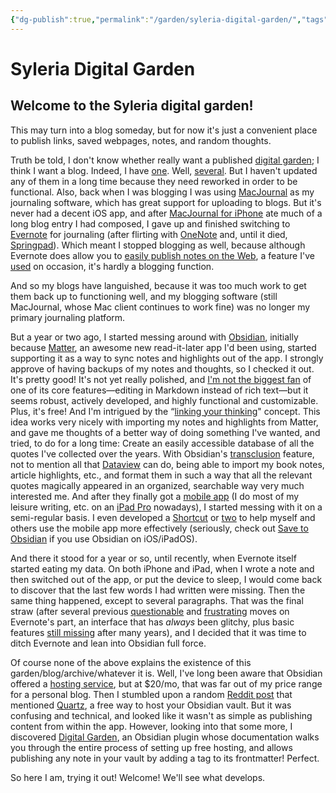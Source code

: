 ```yaml
---
{"dg-publish":true,"permalink":"/garden/syleria-digital-garden/","tags":["admin","gardenEntry"],"dgHomeLink":true,"dgPassFrontmatter":false}
---
```


# Syleria Digital Garden

## Welcome to the Syleria digital garden!
This may turn into a blog someday, but for now it's just a convenient place to publish links, saved webpages, notes, and random thoughts.

Truth be told, I don't know whether really want a published [digital garden](https://jzhao.xyz/posts/networked-thought/); I think I want a blog. Indeed, I have [one](https://blog.syleria.net/). Well, [several](https://syleria.net). But I haven't updated any of them in a long time because they need reworked in order to be functional. Also, back when I was blogging I was using [MacJournal](http://thoughts.blog.syleria.net/2005/01/me-blogging.html) as my journaling software, which has great support for uploading to blogs. But it's never had a decent iOS app, and after [MacJournal for iPhone](https://apps.apple.com/us/app/macjournal-for-iphone/id357602069) ate much of a long blog entry I had composed, I gave up and finished switching to [Evernote](https://evernote.com/) for journaling (after flirting with [OneNote](https://www.onenote.com/signin?wdorigin=ondc) and, until it died, [Springpad](https://en.wikipedia.org/wiki/Springpad)). Which meant I stopped blogging as well, because although Evernote does allow you to [easily publish notes on the Web](https://help.evernote.com/hc/en-us/articles/360053591694-Share-a-note-via-public-link), a feature I've [used](https://www.evernote.com/shard/s120/sh/b83e35b8-075a-4ffe-93e3-522b78be31ed/5c12582ac5154d8d1d2760796bc56de0) on occasion, it's hardly a blogging function.

And so my blogs have languished, because it was too much work to get them back up to functioning well, and my blogging software (still MacJournal, whose Mac client continues to work fine) was no longer my primary journaling platform.

But a year or two ago, I started messing around with [Obsidian](https://obsidian.md/), initially because [Matter](https://hq.getmatter.com/), an awesome new read-it-later app I'd been using, started supporting it as a way to sync notes and highlights out of the app. I strongly approve of having backups of my notes and thoughts, so I checked it out. It's pretty good! It's not yet really polished, and [I'm not the biggest fan](https://forum.obsidian.md/t/how-is-obsidian-more-than-a-wiki/2914/60?u=calion) of one of its core features—editing in Markdown instead of rich text—but it seems robust, actively developed, and highly functional and customizable. Plus, it's free! And I'm intrigued by the “[linking your thinking](https://youtube.com/watch?v=_x54XJrECvk&feature=share)" concept. This idea works very nicely with importing my notes and highlights from Matter, and gave me thoughts of a better way of doing something I've wanted, and tried, to do for a long time: Create an easily accessible database of all the quotes I've collected over the years. With Obsidian's [transclusion](https://help.obsidian.md/How+to/Link+to+blocks) feature, not to mention all that [Dataview](https://obsidian.md/plugins?id=dataview) can do, being able to import my book notes, article highlights, etc., and format them in such a way that all the relevant quotes magically appeared in an organized, searchable way very much interested me. And after they finally got a [mobile app](https://obsidian.md/mobile) (I do most of my leisure writing, etc. on an [iPad Pro](https://support.apple.com/kb/SP762) nowadays), I started messing with it on a semi-regular basis. I even developed a [Shortcut](https://routinehub.co/shortcut/11156/) or [two](https://routinehub.co/shortcut/12864/) to help myself and others use the mobile app more effectively (seriously, check out [Save to Obsidian](https://routinehub.co/shortcut/11156/) if you use Obsidian on iOS/iPadOS).

And there it stood for a year or so, until recently, when Evernote itself started eating my data. On both iPhone and iPad, when I wrote a note and then switched out of the app, or put the device to sleep, I would come back to discover that the last few words I had written were missing. Then the same thing happened, except to several paragraphs. That was the final straw (after several previous [questionable](https://discussion.evernote.com/forums/topic/131353-where-is-the-local-mac-data-stored-in-evernote-mac-version-1037-now1043/?do=findComment&comment=591359) and [frustrating](https://discussion.evernote.com/forums/topic/131263-bring-back-searching-notes-in-spotlight-search-on-the-homescreen-and-lockscreen/) moves on Evernote's part, an interface that has *always* been glitchy, plus basic features [still missing](https://discussion.evernote.com/forums/topic/52260-mac-find-and-replace/) after many years), and I decided that it was time to ditch Evernote and lean into Obsidian full force.

Of course none of the above explains the existence of this garden/blog/archive/whatever it is. Well, I've long been aware that Obsidian offered a [hosting service](https://obsidian.md/publish), but at $20/mo, that was far out of my price range for a personal blog. Then I stumbled upon a random [Reddit post](https://www.reddit.com/r/ObsidianMD/comments/x4xd72/how_to_automate_putting_title_in_yaml_frontmatter/) that mentioned [Quartz](https://github.com/jackyzha0/quartz), a free way to host your Obsidian vault. But it was confusing and technical, and looked like it wasn't as simple as publishing content from within the app. However, looking into that some more, I discovered [Digital Garden](https://obsidian.md/plugins?id=digitalgarden), an Obsidian plugin whose documentation walks you through the entire process of setting up free hosting, and allows publishing any note in your vault by adding a tag to its frontmatter! Perfect.

So here I am, trying it out! Welcome! We'll see what develops.


